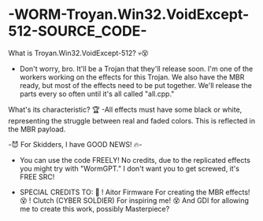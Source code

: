 # -WORM-Troyan.Win32.VoidExcept-512-SOURCE_CODE-

What is Troyan.Win32.VoidExcept-512? 💀😵
- Don't worry, bro. It'll be a Trojan that they'll release soon. I'm one of the workers working on the effects for this Trojan. We also have the MBR ready, but most of the effects need to be put together. We'll release the parts every so often until it's all called "all.cpp."

What's its characteristic? 🏆
-All effects must have some black or white, representing the struggle between real and faded colors. This is reflected in the MBR payload.

-😈 For Skidders, I have GOOD NEWS! 🔥-
- You can use the code FREELY! No credits, due to the replicated effects you might try with "WormGPT." I don't want you to get screwed, it's FREE SRC!

- SPECIAL CREDITS TO: 👀
! Aitor Firmware For creating the MBR effects! 😵
! Clutch (CYBER SOLDIER) For inspiring me! 😵
And GDI for allowing me to create this work, possibly Masterpiece?

